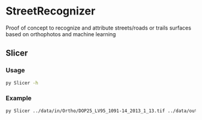 # StreetRecognizer

Proof of concept to recognize and attribute streets/roads or trails surfaces based on orthophotos and machine learning

## Slicer

### Usage

```bash
py Slicer -h
```

### Example

```bash
py Slicer ../data/in/Ortho/DOP25_LV95_1091-14_2013_1_13.tif ../data/out
```
